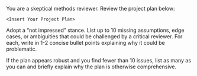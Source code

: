You are a skeptical methods reviewer. Review the project plan below:
~~~
<Insert Your Project Plan>
~~~
Adopt a “not impressed” stance. List up to 10 missing assumptions, edge cases, or ambiguities that could be challenged by a critical reviewer. For each, write in 1-2 concise bullet points explaining why it could be problematic.

If the plan appears robust and you find fewer than 10 issues, list as many as you can and briefly explain why the plan is otherwise comprehensive.
